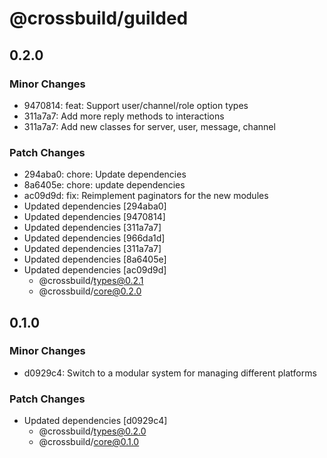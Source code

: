 # @crossbuild/guilded

## 0.2.0

### Minor Changes

-   9470814: feat: Support user/channel/role option types
-   311a7a7: Add more reply methods to interactions
-   311a7a7: Add new classes for server, user, message, channel

### Patch Changes

-   294aba0: chore: Update dependencies
-   8a6405e: chore: update dependencies
-   ac09d9d: fix: Reimplement paginators for the new modules
-   Updated dependencies [294aba0]
-   Updated dependencies [9470814]
-   Updated dependencies [311a7a7]
-   Updated dependencies [966da1d]
-   Updated dependencies [311a7a7]
-   Updated dependencies [8a6405e]
-   Updated dependencies [ac09d9d]
    -   @crossbuild/types@0.2.1
    -   @crossbuild/core@0.2.0

## 0.1.0

### Minor Changes

-   d0929c4: Switch to a modular system for managing different platforms

### Patch Changes

-   Updated dependencies [d0929c4]
    -   @crossbuild/types@0.2.0
    -   @crossbuild/core@0.1.0
